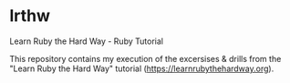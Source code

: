 # lrthw
Learn Ruby the Hard Way - Ruby Tutorial

This repository contains my execution of the excersises & drills from the "Learn Ruby the Hard Way" tutorial (https://learnrubythehardway.org).
